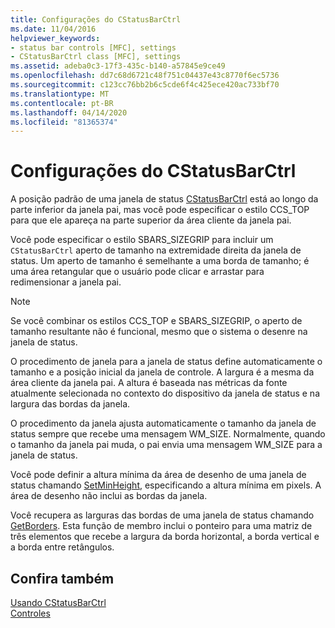 ```yaml
---
title: Configurações do CStatusBarCtrl
ms.date: 11/04/2016
helpviewer_keywords:
- status bar controls [MFC], settings
- CStatusBarCtrl class [MFC], settings
ms.assetid: adeba0c3-17f3-435c-b140-a57845e9ce49
ms.openlocfilehash: dd7c68d6721c48f751c04437e43c8770f6ec5736
ms.sourcegitcommit: c123cc76bb2b6c5cde6f4c425ece420ac733bf70
ms.translationtype: MT
ms.contentlocale: pt-BR
ms.lasthandoff: 04/14/2020
ms.locfileid: "81365374"
---
```

# <a name="settings-for-the-cstatusbarctrl"></a>Configurações do CStatusBarCtrl

A posição padrão de uma janela de status [CStatusBarCtrl](../mfc/reference/cstatusbarctrl-class.md) está ao longo da parte inferior da janela pai, mas você pode especificar o estilo CCS_TOP para que ele apareça na parte superior da área cliente da janela pai.

Você pode especificar o estilo SBARS_SIZEGRIP para incluir um `CStatusBarCtrl` aperto de tamanho na extremidade direita da janela de status. Um aperto de tamanho é semelhante a uma borda de tamanho; é uma área retangular que o usuário pode clicar e arrastar para redimensionar a janela pai.

> [!NOTE]
> Se você combinar os estilos CCS_TOP e SBARS_SIZEGRIP, o aperto de tamanho resultante não é funcional, mesmo que o sistema o desenre na janela de status.

O procedimento de janela para a janela de status define automaticamente o tamanho e a posição inicial da janela de controle. A largura é a mesma da área cliente da janela pai. A altura é baseada nas métricas da fonte atualmente selecionada no contexto do dispositivo da janela de status e na largura das bordas da janela.

O procedimento da janela ajusta automaticamente o tamanho da janela de status sempre que recebe uma mensagem WM_SIZE. Normalmente, quando o tamanho da janela pai muda, o pai envia uma mensagem WM_SIZE para a janela de status.

Você pode definir a altura mínima da área de desenho de uma janela de status chamando [SetMinHeight](../mfc/reference/cstatusbarctrl-class.md#setminheight), especificando a altura mínima em pixels. A área de desenho não inclui as bordas da janela.

Você recupera as larguras das bordas de uma janela de status chamando [GetBorders](../mfc/reference/cstatusbarctrl-class.md#getborders). Esta função de membro inclui o ponteiro para uma matriz de três elementos que recebe a largura da borda horizontal, a borda vertical e a borda entre retângulos.

## <a name="see-also"></a>Confira também

[Usando CStatusBarCtrl](../mfc/using-cstatusbarctrl.md)<br/>
[Controles](../mfc/controls-mfc.md)
